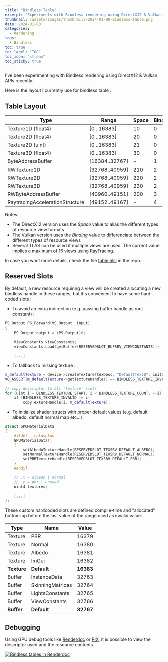 ```yaml
---
title: "Bindless Table"
excerpt: "Experiments with Bindless rendering using DirectX12 & Vulkan APIs"
thumbnail: /assets/images/thumbnails/2024-01-08-Bindless-Table.png
date: 2024-01-08
categories:
  - Rendering
tags:
  - Bindless
toc: true
toc_label: "TOC"
toc_icon: "stream"
toc_sticky: true
---
```


I've been experimenting with Bindless rendering using DirectX12 & Vulkan APIs recently.

Here is the layout I currently use for bindless table :

## Table Layout

| Type                            | Range          | Space | Binding
| ------------------------------- | -------------- | ----- | --------
| Texture1D (float4)              | [0    ..16383] | 10    | 0  
| Texture2D (float4)              | [0    ..16383] | 20    | 0  
| Texture2D (uint)                | [0    ..16383] | 21    | 0  
| Texture3D (float4)              | [0    ..16383] | 30    | 0  
| ByteAddressBuffer               | [16384..32767] | -     | 1  
| RWTexture1D                     | [32768..40959] | 210   | 2  
| RWTexture2D                     | [32768..40959] | 220   | 2  
| RWTexture3D                     | [32768..40959] | 230   | 2  
| RWByteAddressBuffer             | [40960..49151] | 200   | 3  
| RaytracingAccelerationStructure | [49152..49167] | -     | 4  

Notes:
- The DirectX12 version uses the *Space* value to alias the different types of resource view formats 
- The Vulkan version uses the *Binding* value to differenciate between the different types of resource views
- Several TLAS can be used if multiple views are used. The current value implies a maximum of 16 views using RayTracing.

In case you want more details, check the file [table.hlsi](https://github.com/vimontgames/vgframework/blob/master/data/Shaders/system/table.hlsli) in the repo.

## Reserved Slots

By default, a new resource requiring a view will be created allocating a new bindless handle in these ranges, but it's convenient to have some hard-coded slots :

- To avoid an extra indirection (e.g. passing buffer handle as root constant) :

```cpp
PS_Output PS_Forward(VS_Output _input)
{
    PS_Output output = (PS_Output)0;
    
    ViewConstants viewConstants;
    viewConstants.Load(getBuffer(RESERVEDSLOT_BUFSRV_VIEWCONSTANTS));

    [...]
```

- To fallback to missing texture :

```cpp
m_defaultTexture = device->createTexture(texDesc, "DefaultTex2D", initData, ReservedSlot(BINDLESS_TEXTURE_INVALID));
VG_ASSERT(m_defaultTexture->getTextureHandle() == BINDLESS_TEXTURE_INVALID);
        
// copy descriptor to all 'texture' slots
for (uint i = BINDLESS_TEXTURE_START; i < BINDLESS_TEXTURE_COUNT; ++i)
    if (BINDLESS_TEXTURE_INVALID != i)
        copyTextureHandle(i, m_defaultTexture);
```

- To initialize shader structs with proper default values (e.g. default albedo, default normal map etc...) :

```cpp
struct GPUMaterialData
{
    #ifdef __cplusplus
    GPUMaterialData()
    {
        setAlbedoTextureHandle(RESERVEDSLOT_TEXSRV_DEFAULT_ALBEDO);
        setNormalTextureHandle(RESERVEDSLOT_TEXSRV_DEFAULT_NORMAL);
        setPBRTextureHandle(RESERVEDSLOT_TEXSRV_DEFAULT_PBR);
    }   
    #endif 

    // .x = albedo | normal 
    // .y = pbr | unused 
    uint4 textures; 

    [...]
};
```

These custom hardcoded slots are defined compile-time and "allocated" bottom-up before the last value of the range used as invalid value.

| Type        | Name             | Value  
| -------     | ---------------- | ------
| Texture     | PBR              | 16379 
| Texture     | Normal           | 16380 
| Texture     | Albedo           | 16381 
| Texture     | ImGui            | 16382 
| **Texture** | **Default**      | **16383** 
| Buffer      | InstanceData     | 32763 
| Buffer      | SkinningMatrices | 32764 
| Buffer      | LightsConstants  | 32765 
| Buffer      | ViewConstants    | 32766 
| **Buffer**  | **Default**      | **32767**


## Debugging

Using GPU debug tools like [Renderdoc](https://renderdoc.org/) or [PIX](https://devblogs.microsoft.com/pix/), it is possible to view the descriptor used and the resource contents.

[![Bindless tables in Renderdoc](http://vimontgames.github.io/assets/images/BindlessTable/BindlessTable.png)](http://vimontgames.github.io/assets/images/BindlessTable/BindlessTable.png)

 